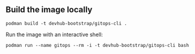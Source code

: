 ## Build the image locally

```shell
podman build -t devhub-bootstrap/gitops-cli .
```

Run the image with an interactive shell:

```shell
podman run --name gitops --rm -i -t devhub-bootstrap/gitops-cli bash
```
